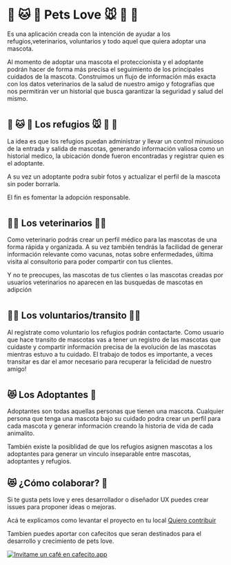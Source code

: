 # **🐶 🐱 🦊 Pets Love 🐭 🐹 🐰**

Es una aplicación creada con la intención de ayudar a los refugios,veterinarios, voluntarios y todo aquel que quiera adoptar una mascota.

Al momento de adoptar una mascota el proteccionista y el adoptante podrán hacer de forma más precisa el seguimiento de los principales cuidados de la mascota. Construimos un flujo de información más exacta con los datos veterinarios de la salud de nuestro amigo y fotografías que nos permitirán ver un historial que busca garantizar la seguridad y salud del mismo.

#

## **🐶 🐱 🦊 Los refugios 🐭 🐹 🐰**

La idea es que los refugios puedan administrar y llevar un control minusioso de la entrada y salida de mascotas, generando información valiosa como un historial medico, la ubicación donde fueron encontradas y registrar quien es el adoptante.

A su vez un adoptante podra subir fotos y actualizar el perfil de la mascota sin poder borrarla.

El fin es fomentar la adopción responsable.

#

## **👩‍⚕️ Los veterinarios 👨‍⚕️**

Como veterinario podrás crear un perfil médico para las mascotas de una forma rápida y organizada. A su vez también tendrás la facilidad de generar información relevante como vacunas, notas sobre enfermedades, última visita al consultorio para poder compartir con tus clientes.

Y no te preocupes, las mascotas de tus clientes o las mascotas creadas por usuarios veterinarios no aparecen en las busquedas de mascotas en adipción

#

## **👩‍⚕️ Los voluntarios/transito 👨‍⚕️**

Al regístrate como voluntario los refugios podrán contactarte. Como usuario que hace transito de mascotas vas a tener un registro de las mascotas que cuidaste y compartir información precisa de la evolución de las mascotas mientras estuvo a tu cuidado. El trabajo de todos es importante, a veces transitar es dar el amor necesario para recuperar la felicidad de nuestro amigo!

#

## **😻 Los Adoptantes 🐶**

Adoptantes son todas aquellas personas que tienen una mascota. Cualquier persona que
tenga una mascota bajo su cuidado podra crear un perfil para cada mascota y generar información creando la historia de vida de cada animalito.

También existe la posiblidad de que los refugios asignen mascotas a los adoptantes para generar un vinculo inseparable entre mascotas, adoptantes y refugios.

## **😻 ¿Cómo colaborar? 🐶**

Si te gusta pets love y eres desarrollador o diseñador UX puedes crear issues para proponer ideas o mejoras.<br>

Acá te explicamos como levantar el proyecto en tu local
[Quiero contribuir](https://github.com/alexrobaina/frontend_petsLove/blob/create-readme.md/CONTRIBUTING.md)

Tambien puedes aportar con cafecitos que seran destinados para el desarrollo y crecimiento de pets love.

[![Invitame un café en cafecito.app](https://cdn.cafecito.app/imgs/buttons/button_6.svg)](https://cafecito.app/petslove)
